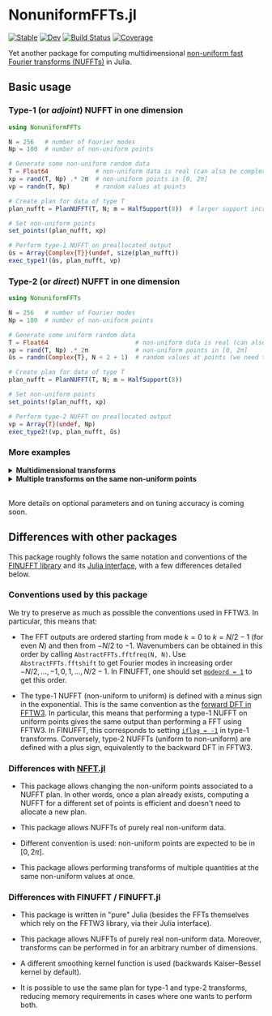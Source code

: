 # NonuniformFFTs.jl

[![Stable](https://img.shields.io/badge/docs-stable-blue.svg)](https://jipolanco.github.io/NonuniformFFTs.jl/stable/)
[![Dev](https://img.shields.io/badge/docs-dev-blue.svg)](https://jipolanco.github.io/NonuniformFFTs.jl/dev/)
[![Build Status](https://github.com/jipolanco/NonuniformFFTs.jl/workflows/CI/badge.svg)](https://github.com/jipolanco/NonuniformFFTs.jl/actions)
[![Coverage](https://codecov.io/gh/jipolanco/NonuniformFFTs.jl/branch/master/graph/badge.svg)](https://codecov.io/gh/jipolanco/NonuniformFFTs.jl)

Yet another package for computing multidimensional [non-uniform fast Fourier transforms (NUFFTs)](https://en.wikipedia.org/wiki/NUFFT) in Julia.

## Basic usage

### Type-1 (or *adjoint*) NUFFT in one dimension

```julia
using NonuniformFFTs

N = 256   # number of Fourier modes
Np = 100  # number of non-uniform points

# Generate some non-uniform random data
T = Float64             # non-uniform data is real (can also be complex)
xp = rand(T, Np) .* 2π  # non-uniform points in [0, 2π]
vp = randn(T, Np)       # random values at points

# Create plan for data of type T
plan_nufft = PlanNUFFT(T, N; m = HalfSupport(8))  # larger support increases accuracy

# Set non-uniform points
set_points!(plan_nufft, xp)

# Perform type-1 NUFFT on preallocated output
ûs = Array{Complex{T}}(undef, size(plan_nufft))
exec_type1!(ûs, plan_nufft, vp)
```

### Type-2 (or *direct*) NUFFT in one dimension

```julia
using NonuniformFFTs

N = 256   # number of Fourier modes
Np = 100  # number of non-uniform points

# Generate some uniform random data
T = Float64                        # non-uniform data is real (can also be complex)
xp = rand(T, Np) .* 2π             # non-uniform points in [0, 2π]
ûs = randn(Complex{T}, N ÷ 2 + 1)  # random values at points (we need to store roughly half the Fourier modes for complex-to-real transform)

# Create plan for data of type T
plan_nufft = PlanNUFFT(T, N; m = HalfSupport(8))

# Set non-uniform points
set_points!(plan_nufft, xp)

# Perform type-2 NUFFT on preallocated output
vp = Array{T}(undef, Np)
exec_type2!(vp, plan_nufft, ûs)
```

### More examples

<details>
<summary><b>Multidimensional transforms</b></summary>

```julia
using NonuniformFFTs
using StaticArrays: SVector  # for convenience

Ns = (256, 256)  # number of Fourier modes in each direction
Np = 1000        # number of non-uniform points

# Generate some non-uniform random data
T = Float64                                   # non-uniform data is real (can also be complex)
d = length(Ns)                                # number of dimensions (d = 2 here)
xp = [2π * rand(SVector{d, T}) for _ ∈ 1:Np]  # non-uniform points in [0, 2π]ᵈ
vp = randn(T, Np)                             # random values at points

# Create plan for data of type T
plan_nufft = PlanNUFFT(T, Ns; m = HalfSupport(8))

# Set non-uniform points
set_points!(plan_nufft, xp)

# Perform type-1 NUFFT on preallocated output
ûs = Array{Complex{T}}(undef, size(plan_nufft))
exec_type1!(ûs, plan_nufft, vp)

# Perform type-2 NUFFT on preallocated output
exec_type2!(vp, plan_nufft, ûs)
```

</details>

<details>
<summary><b>Multiple transforms on the same non-uniform points</b></summary>

```julia
using NonuniformFFTs

N = 256   # number of Fourier modes
Np = 100  # number of non-uniform points
ntrans = Val(3)  # number of simultaneous transforms

# Generate some non-uniform random data
T = Float64             # non-uniform data is real (can also be complex)
xp = rand(T, Np) .* 2π  # non-uniform points in [0, 2π]
vp = ntuple(_ -> randn(T, Np), ntrans)  # random values at points (one vector per transformed quantity)

# Create plan for data of type T
plan_nufft = PlanNUFFT(T, N; ntransforms = ntrans)

# Set non-uniform points
set_points!(plan_nufft, xp)

# Perform type-1 NUFFT on preallocated output (one array per transformed quantity)
ûs = ntuple(_ -> Array{Complex{T}}(undef, size(plan_nufft)), ntrans)
exec_type1!(ûs, plan_nufft, vp)

# Perform type-2 NUFFT on preallocated output (one vector per transformed quantity)
vp_interp = map(similar, vp)
exec_type2!(vp, plan_nufft, ûs)
```

</details>

<br>

More details on optional parameters and on tuning accuracy is coming soon.

## Differences with other packages

This package roughly follows the same notation and conventions of the [FINUFFT library](https://finufft.readthedocs.io/en/latest/)
and its [Julia interface](https://github.com/ludvigak/FINUFFT.jl), with a few differences detailed below.

### Conventions used by this package

We try to preserve as much as possible the conventions used in FFTW3.
In particular, this means that:

- The FFT outputs are ordered starting from mode $k = 0$ to $k = N/2 - 1$ (for even $N$) and then from $-N/2$ to $-1$.
  Wavenumbers can be obtained in this order by calling `AbstractFFTs.fftfreq(N, N)`.
  Use `AbstractFFTs.fftshift` to get Fourier modes in increasing order $-N/2, …, -1, 0, 1, …, N/2 - 1$.
  In FINUFFT, one should set [`modeord = 1`](https://finufft.readthedocs.io/en/latest/opts.html#data-handling-options) to get this order.

- The type-1 NUFFT (non-uniform to uniform) is defined with a minus sign in the exponential.
  This is the same convention as the [forward DFT in FFTW3](http://fftw.org/fftw3_doc/The-1d-Discrete-Fourier-Transform-_0028DFT_0029.html).
  In particular, this means that performing a type-1 NUFFT on uniform points gives the same output than performing a FFT using FFTW3.
  In FINUFFT, this corresponds to setting [`iflag = -1`](https://ludvigak.github.io/FINUFFT.jl/latest/#FINUFFT.finufft_makeplan-Tuple{Integer,%20Union{Integer,%20Array{Int64}},%20Integer,%20Integer,%20Real}) in type-1 transforms.
  Conversely, type-2 NUFFTs (uniform to non-uniform) are defined with a plus sign, equivalently to the backward DFT in FFTW3.

### Differences with [NFFT.jl](https://github.com/JuliaMath/NFFT.jl)

- This package allows changing the non-uniform points associated to a NUFFT plan.
  In other words, once a plan already exists, computing a NUFFT for a different set of points is efficient and doesn't need to allocate a new plan.

- This package allows NUFFTs of purely real non-uniform data.

- Different convention is used: non-uniform points are expected to be in $[0, 2π]$.

- This package allows performing transforms of multiple quantities at the same non-uniform values at once.

### Differences with FINUFFT / FINUFFT.jl

- This package is written in "pure" Julia (besides the FFTs themselves which rely on the FFTW3 library, via their Julia interface).

- This package allows NUFFTs of purely real non-uniform data.
  Moreover, transforms can be performed in for an arbitrary number of dimensions.

- A different smoothing kernel function is used (backwards Kaiser–Bessel kernel by default).

- It is possible to use the same plan for type-1 and type-2 transforms, reducing memory requirements in cases where one wants to perform both.
